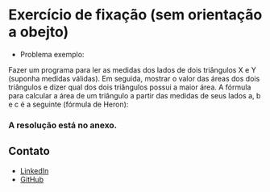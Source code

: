 # Exercício de fixação (sem orientação a obejto)

- Problema exemplo:

Fazer um programa para ler as medidas dos lados de dois triângulos X e Y (suponha medidas válidas). Em seguida, mostrar o valor das áreas dos dois triângulos e dizer qual dos dois triângulos possui a maior área.
A fórmula para calcular a área de um triângulo a partir das medidas de seus lados a, b e c é a
seguinte (fórmula de Heron):

### A resolução está no anexo.

## Contato
* [LinkedIn](www.linkedin.com/in/eduardo-pedrosap)
* [GitHub](https://github.com/Eduardoppereira)
